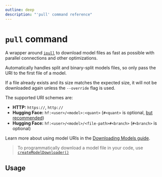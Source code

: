 ```yaml
---
outline: deep
description: "'pull' command reference"
---
```

# `pull` command

<script setup lang="ts">
import {data as docs} from "./cli.data.js";
const commandDoc = docs.pull;
</script>

<p v-html="commandDoc.description"></p>

A wrapper around [`ipull`](https://www.npmjs.com/package/ipull)
to download model files as fast as possible with parallel connections and other optimizations.

Automatically handles split and binary-split models files, so only pass the URI to the first file of a model.

If a file already exists and its size matches the expected size, it will not be downloaded again unless the `--override` flag is used.

The supported URI schemes are:
- **HTTP:** `https://`, `http://`
- **Hugging Face:** `hf:<user>/<model>:<quant>` (`#<quant>` is optional, [but recommended](../guide/downloading-models.md#hf-scheme-specify-quant))
- **Hugging Face:** `hf:<user>/<model>/<file-path>#<branch>` (`#<branch>` is optional)

Learn more about using model URIs in the [Downloading Models guide](../guide/downloading-models.md#model-uris).

> To programmatically download a model file in your code, use [`createModelDownloader()`](../api/functions/createModelDownloader.md)

## Usage
<div v-html="commandDoc.usageHtml"></div>
<div v-html="commandDoc.options"></div>
